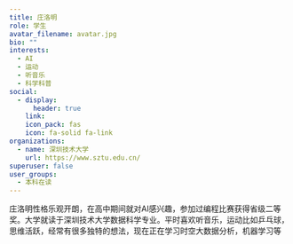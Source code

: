 ```yaml
---
title: 庄洛明
role: 学生
avatar_filename: avatar.jpg
bio: ""
interests:
  - AI
  - 运动
  - 听音乐
  - 科学科普
social:
  - display:
      header: true
    link: 
    icon_pack: fas
    icon: fa-solid fa-link
organizations:
  - name: 深圳技术大学
    url: https://www.sztu.edu.cn/
superuser: false
user_groups:
  - 本科在读
---
```

庄洛明性格乐观开朗，在高中期间就对AI感兴趣，参加过编程比赛获得省级二等奖。大学就读于深圳技术大学数据科学专业。平时喜欢听音乐，运动比如乒乓球，思维活跃，经常有很多独特的想法，现在正在学习时空大数据分析，机器学习等